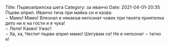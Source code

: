 Title: Първоаприлска шега
Category: за иванчо
Date: 2021-04-01-20:35
Първи април. Иванчо тича при майка си и казва:  
&minus; Мамо! Мамо! Влезнал е някакъв непознат човек при твоята приятелка дето ни е на гости и я чука!  
&minus; Леле! Какво! Ужас!  
&minus; Ха, ха, Честит първи април мамо! Шегувам се! Не е непознат &minus; татко е!